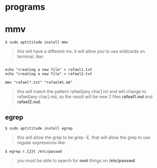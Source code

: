 # programs

# mmv
```
$ sudo aptititude install mmv

```
> this will have a different mv, it will allow you to use wildcards on terminal, like:

```

echo "creating a new file" > rafael1.txt
echo "creating a new file" > rafael2.txt

mmv "rafael*.txt" "rafael#1.md"

```
> this will match the pattern rafael[any char].txt and will change to rafael[any char].md, so the result will be new 2 files **rafael1.md** and **rafael2.md**.

## egrep
```
$ sudo aptititude install egrep

```
> this will allow the grep to be grep -E, that will allow the grep to use regular expressions like:
```
$ egrep r.{2}t /etc/passwd

```
> you must be able to search for **root** things on **/etc/passwd**

